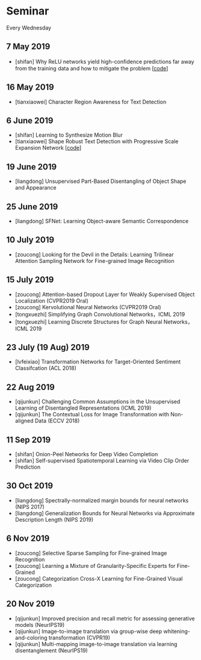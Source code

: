 # Seminar
Every Wednesday

## 7 May 2019
* [shifan] Why ReLU networks yield high-conﬁdence predictions far away from the training data and how to mitigate the problem [[code](https://github.com/max-andr/relu_networks_overconfident)]


## 16  May 2019
* [tianxiaowei] Character Region Awareness for Text Detection

## 6 June 2019
* [shifan] Learning to Synthesize Motion Blur
* [tianxiaowei] Shape Robust Text Detection with Progressive Scale Expansion Network [[code](https://github.com/whai362/PSENet)]



## 19 June 2019
* [liangdong] Unsupervised Part-Based Disentangling of Object Shape and Appearance

## 25 June 2019
* [liangdong] SFNet: Learning Object-aware Semantic Correspondence

## 10 July 2019
* [zoucong] Looking for the Devil in the Details: Learning Trilinear Attention Sampling Network for Fine-grained Image Recognition

## 15 July 2019
* [zoucong] Attention-based Dropout Layer for Weakly Supervised Object Localization (CVPR2019 Oral) 
* [zoucong] Kervolutional Neural Networks (CVPR2019 Oral)
* [tongxuezhi] Simplifying Graph Convolutional Networks，ICML 2019
* [tongxuezhi] Learning Discrete Structures for Graph Neural Networks，ICML 2019

## 23 July (19 Aug) 2019
* [lvfeixiao] Transformation Networks for Target-Oriented Sentiment Classifcation (ACL 2018)

## 22 Aug 2019
* [qijunkun] Challenging Common Assumptions in the Unsupervised Learning of Disentangled Representations (ICML 2019)
* [qijunkun] The Contextual Loss for Image Transformation with Non-aligned Data (ECCV 2018)

## 11 Sep 2019
* [shifan] Onion-Peel Networks for Deep Video Completion
* [shifan] Self-supervised Spatiotemporal Learning via Video Clip Order Prediction

## 30 Oct 2019
* [liangdong] Spectrally-normalized margin bounds for neural networks (NIPS 2017)
* [liangdong] Generalization Bounds for Neural Networks via Approximate Description Length (NIPS 2019)

## 6 Nov 2019
* [zoucong] Selective Sparse Sampling for Fine-grained Image Recognition
* [zoucong] Learning a Mixture of Granularity-Specific Experts for Fine-Grained
* [zoucong] Categorization Cross-X Learning for Fine-Grained Visual Categorization

## 20 Nov 2019
* [qijunkun] Improved precision and recall metric for assessing generative models (NeurIPS19)
* [qijunkun] Image-to-image translation via group-wise deep whitening-and-coloring transformation (CVPR19)
* [qijunkun] Multi-mapping image-to-image translation via learning disentanglement (NeurIPS19)
